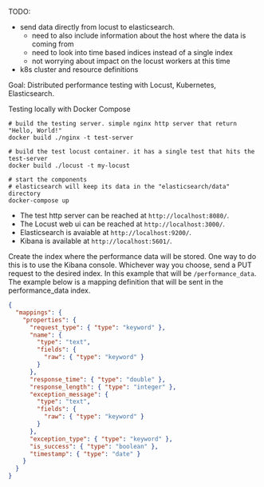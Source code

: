 TODO:
- send data directly from locust to elasticsearch.
  - need to also include information about the host where the data is coming from
  - need to look into time based indices instead of a single index
  - not worrying about impact on the locust workers at this time
- k8s cluster and resource definitions

Goal: Distributed performance testing with Locust, Kubernetes, Elasticsearch.

Testing locally with Docker Compose
```
# build the testing server. simple nginx http server that return "Hello, World!"
docker build ./nginx -t test-server

# build the test locust container. it has a single test that hits the test-server
docker build ./locust -t my-locust

# start the components
# elasticsearch will keep its data in the "elasticsearch/data" directory
docker-compose up
```

- The test http server can be reached at `http://localhost:8080/`.
- The Locust web ui can be reached at `http://localhost:3000/`.
- Elasticsearch is avaiable at `http://localhost:9200/`.
- Kibana is available at `http://localhost:5601/`.

Create the index where the performance data will be stored. One way to do this is to use the Kibana console.
Whichever way you choose, send a PUT request to the desired index. In this example that will be `/performance_data`.
The example below is a mapping definition that will be sent in the performance_data index.
```json
{
  "mappings": {
    "properties": {
      "request_type": { "type": "keyword" },
      "name": {
        "type": "text",
        "fields": {
          "raw": { "type": "keyword" }
        }
      },
      "response_time": { "type": "double" },
      "response_length": { "type": "integer" },
      "exception_message": {
        "type": "text",
        "fields": {
          "raw": { "type": "keyword" }
        }
      },
      "exception_type": { "type": "keyword" },
      "is_success": { "type": "boolean" },
      "timestamp": { "type": "date" }
    }
  }
}
```

